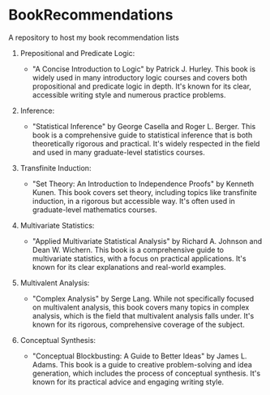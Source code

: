 # BookRecommendations
A repository to host my book recommendation lists

1.  Prepositional and Predicate Logic:

    -   "A Concise Introduction to Logic" by Patrick J. Hurley. This book is widely used in many introductory logic courses and covers both propositional and predicate logic in depth. It's known for its clear, accessible writing style and numerous practice problems.
2.  Inference:

    -   "Statistical Inference" by George Casella and Roger L. Berger. This book is a comprehensive guide to statistical inference that is both theoretically rigorous and practical. It's widely respected in the field and used in many graduate-level statistics courses.
3.  Transfinite Induction:

    -   "Set Theory: An Introduction to Independence Proofs" by Kenneth Kunen. This book covers set theory, including topics like transfinite induction, in a rigorous but accessible way. It's often used in graduate-level mathematics courses.
4.  Multivariate Statistics:

    -   "Applied Multivariate Statistical Analysis" by Richard A. Johnson and Dean W. Wichern. This book is a comprehensive guide to multivariate statistics, with a focus on practical applications. It's known for its clear explanations and real-world examples.
5.  Multivalent Analysis:

    -   "Complex Analysis" by Serge Lang. While not specifically focused on multivalent analysis, this book covers many topics in complex analysis, which is the field that multivalent analysis falls under. It's known for its rigorous, comprehensive coverage of the subject.
6.  Conceptual Synthesis:

    -   "Conceptual Blockbusting: A Guide to Better Ideas" by James L. Adams. This book is a guide to creative problem-solving and idea generation, which includes the process of conceptual synthesis. It's known for its practical advice and engaging writing style.
